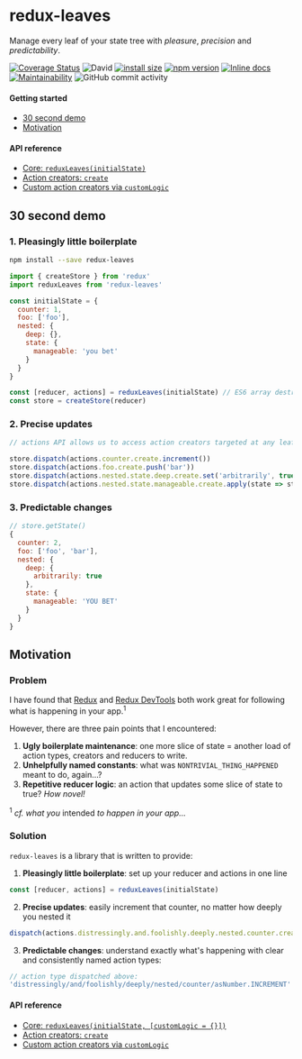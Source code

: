 # redux-leaves

Manage every leaf of your state tree with *pleasure*, *precision* and *predictability*.

[![Coverage Status](https://coveralls.io/repos/github/richardcrng/redux-leaves/badge.svg?branch=buttons)](https://coveralls.io/github/richardcrng/redux-leaves?branch=buttons)
![David](https://img.shields.io/david/richardcrng/redux-leaves.svg)
[![install size](https://packagephobia.now.sh/badge?p=redux-leaves)](https://packagephobia.now.sh/result?p=redux-leaves)
[![npm version](https://badge.fury.io/js/redux-leaves.svg)](https://badge.fury.io/js/redux-leaves)
[![Inline docs](http://inch-ci.org/github/richardcrng/redux-leaves.svg?branch=master)](http://inch-ci.org/github/richardcrng/redux-leaves)
[![Maintainability](https://api.codeclimate.com/v1/badges/371605931cb9f824e25c/maintainability)](https://codeclimate.com/github/richardcrng/redux-leaves/maintainability)
![GitHub commit activity](https://img.shields.io/github/commit-activity/m/richardcrng/redux-leaves.svg)

#### Getting started
- [30 second demo](#30-second-demo)
- [Motivation](#motivation)

#### API reference
- [Core: `reduxLeaves(initialState)`](https://github.com/richardcrng/redux-leaves/tree/master/src/docs)
- [Action creators: `create`](https://github.com/richardcrng/redux-leaves/tree/master/src/docs/create)
- [Custom action creators via `customLogic`](https://github.com/richardcrng/redux-leaves/tree/master/src/docs/customLogic.md)

## 30 second demo

### 1. Pleasingly little boilerplate

```bash
npm install --save redux-leaves
```

```js
import { createStore } from 'redux'
import reduxLeaves from 'redux-leaves'

const initialState = {
  counter: 1,
  foo: ['foo'],
  nested: {
    deep: {},
    state: {
      manageable: 'you bet'
    }
  }
}

const [reducer, actions] = reduxLeaves(initialState) // ES6 array destructuring
const store = createStore(reducer)
```

### 2. Precise updates

```js
// actions API allows us to access action creators targeted at any leaf of our state shape

store.dispatch(actions.counter.create.increment())
store.dispatch(actions.foo.create.push('bar'))
store.dispatch(actions.nested.state.deep.create.set('arbitrarily', true))
store.dispatch(actions.nested.state.manageable.create.apply(state => state.toUpperCase()))
```

### 3. Predictable changes
```js
// store.getState()
{
  counter: 2,
  foo: ['foo', 'bar'],
  nested: {
    deep: {
      arbitrarily: true
    },
    state: {
      manageable: 'YOU BET'
    }
  }
}
```

## Motivation

### Problem

I have found that [Redux](https://redux.js.org/) and [Redux DevTools](https://github.com/zalmoxisus/redux-devtools-extension) both work great for following what is happening in your app.<sup>1</sup>

However, there are three pain points that I encountered:

1. **Ugly boilerplate maintenance**: one more slice of state =  another load of action types, creators and reducers to write.
2. **Unhelpfully named constants**: what was `NONTRIVIAL_THING_HAPPENED` meant to do, again...?
3. **Repetitive reducer logic**: an action that updates some slice of state to true? *How novel!*

<sup>1</sup> *cf. what you* intended *to happen in your app...*

### Solution

`redux-leaves` is a library that is written to provide:

1. **Pleasingly little boilerplate**: set up your reducer and actions in one line
```js
const [reducer, actions] = reduxLeaves(initialState)
```

2. **Precise updates**: easily increment that counter, no matter how deeply you nested it
```js
dispatch(actions.distressingly.and.foolishly.deeply.nested.counter.create.increment(2))
```
3. **Predictable changes**: understand exactly what's happening with clear and consistently named action types:
```js
// action type dispatched above:
'distressingly/and/foolishly/deeply/nested/counter/asNumber.INCREMENT'
``` 

#### API reference
- [Core: `reduxLeaves(initialState, [customLogic = {}])`](https://github.com/richardcrng/redux-leaves/tree/master/src/docs)
- [Action creators: `create`](https://github.com/richardcrng/redux-leaves/tree/master/src/docs/create)
- [Custom action creators via `customLogic`](https://github.com/richardcrng/redux-leaves/tree/master/src/docs/customLogic.md)